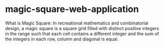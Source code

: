 # magic-square-web-application
What is Magic Square: In recreational mathematics and combinatorial design, a magic square is a square grid filled with distinct positive integers in the range such that each cell contains a different integer and the sum of the integers in each row, column and diagonal is equal.
